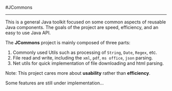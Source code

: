 #JCommons

----------
This is a general Java toolkit focused on some common aspects of reusable Java components. The goals of the project are speed, efficiency, and an easy to use Java API.

The **JCommons** project is mainly composed of three parts:

1. Commonly used Utils such as processing of `String`, `Date`, `Regex`, etc.
2. File read and write, including the `xml`, `pdf`, `ms office`, `json` parsing.
3. Net utils for quick implementation of file downloading and html parsing.

Note: This project cares more about **usability** rather than **efficiency**.

Some features are still under implementation...